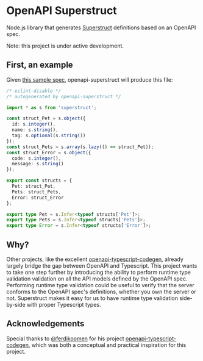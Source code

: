 # OpenAPI Superstruct

Node.js library that generates [Superstruct](https://docs.superstructjs.org/) definitions based on an OpenAPI spec.

Note: this project is under active development.

## First, an example

Given [this sample spec](https://raw.githubusercontent.com/OAI/OpenAPI-Specification/main/examples/v3.0/petstore.json), openapi-superstruct will produce this file:

```typescript
/* eslint-disable */
/* autogenerated by openapi-superstruct */

import * as s from 'superstruct';

const struct_Pet = s.object({
  id: s.integer(),
  name: s.string(),
  tag: s.optional(s.string())
});
const struct_Pets = s.array(s.lazy(() => struct_Pet));
const struct_Error = s.object({
  code: s.integer(),
  message: s.string()
});

export const structs = {
  Pet: struct_Pet,
  Pets: struct_Pets,
  Error: struct_Error
};

export type Pet = s.Infer<typeof structs['Pet']>;
export type Pets = s.Infer<typeof structs['Pets']>;
export type Error = s.Infer<typeof structs['Error']>;
```

## Why?

Other projects, like the excellent [openapi-typescript-codegen](https://github.com/ferdikoomen/openapi-typescript-codegen), already largely bridge the gap between OpenAPI and Typescript. This project wants to take one step further by introducing the ability to perform runtime type validation validation on all the API models defined by the OpenAPI spec. Performing runtime type validation could be useful to verify that the server conforms to the OpenAPI spec's definitions, whether you own the server or not. Superstruct makes it easy for us to have runtime type validation side-by-side with proper Typescript types.

## Acknowledgements

Special thanks to [@ferdikoomen](https://github.com/ferdikoomen) for his project [openapi-typescript-codegen](https://github.com/ferdikoomen/openapi-typescript-codegen), which was both a conceptual and practical inspiration for this project.

